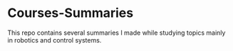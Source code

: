 # Courses-Summaries
This repo contains several summaries I made while studying topics mainly in robotics and control systems.
